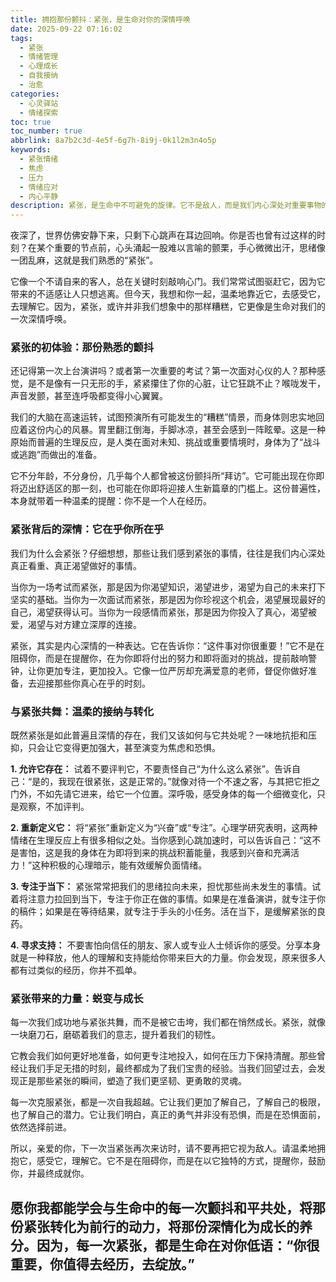 ```yaml
---
title: 拥抱那份颤抖：紧张，是生命对你的深情呼唤
date: 2025-09-22 07:16:02
tags:
  - 紧张
  - 情绪管理
  - 心理成长
  - 自我接纳
  - 治愈
categories:
  - 心灵驿站
  - 情绪探索
toc: true
toc_number: true
abbrlink: 8a7b2c3d-4e5f-6g7h-8i9j-0k1l2m3n4o5p
keywords:
  - 紧张情绪
  - 焦虑
  - 压力
  - 情绪应对
  - 内心平静
description: 紧张，是生命中不可避免的旋律。它不是敌人，而是我们内心深处对重要事物的回应。这篇文章将带你温柔地探索紧张的本质，理解它背后的深情，并学会如何与这份颤抖共舞，最终将其转化为成长的力量与温暖的拥抱。
---
```


夜深了，世界仿佛安静下来，只剩下心跳声在耳边回响。你是否也曾有过这样的时刻？在某个重要的节点前，心头涌起一股难以言喻的颤栗，手心微微出汗，思绪像一团乱麻，这就是我们熟悉的“紧张”。

它像一个不请自来的客人，总在关键时刻敲响心门。我们常常试图驱赶它，因为它带来的不适感让人只想逃离。但今天，我想和你一起，温柔地靠近它，去感受它，去理解它。因为，紧张，或许并非我们想象中的那样糟糕，它更像是生命对我们的一次深情呼唤。

### 紧张的初体验：那份熟悉的颤抖

还记得第一次上台演讲吗？或者第一次重要的考试？第一次面对心仪的人？那种感觉，是不是像有一只无形的手，紧紧攥住了你的心脏，让它狂跳不止？喉咙发干，声音发颤，甚至连呼吸都变得小心翼翼。

我们的大脑在高速运转，试图预演所有可能发生的“糟糕”情景，而身体则忠实地回应着这份内心的风暴。胃里翻江倒海，手脚冰凉，甚至会感到一阵眩晕。这是一种原始而普遍的生理反应，是人类在面对未知、挑战或重要情境时，身体为了“战斗或逃跑”而做出的准备。

它不分年龄，不分身份，几乎每个人都曾被这份颤抖所“拜访”。它可能出现在你即将迈出舒适区的那一刻，也可能在你即将迎接人生新篇章的门槛上。这份普遍性，本身就带着一种温柔的提醒：你不是一个人在经历。

### 紧张背后的深情：它在乎你所在乎

我们为什么会紧张？仔细想想，那些让我们感到紧张的事情，往往是我们内心深处真正看重、真正渴望做好的事情。

当你为一场考试而紧张，那是因为你渴望知识，渴望进步，渴望为自己的未来打下坚实的基础。当你为一次面试而紧张，那是因为你珍视这个机会，渴望展现最好的自己，渴望获得认可。当你为一段感情而紧张，那是因为你投入了真心，渴望被爱，渴望与对方建立深厚的连接。

紧张，其实是内心深情的一种表达。它在告诉你：“这件事对你很重要！”它不是在阻碍你，而是在提醒你，在为你即将付出的努力和即将面对的挑战，提前敲响警钟，让你更加专注，更加投入。它像一位严厉却充满爱意的老师，督促你做好准备，去迎接那些你真心在乎的时刻。

### 与紧张共舞：温柔的接纳与转化

既然紧张是如此普遍且深情的存在，我们又该如何与它共处呢？一味地抗拒和压抑，只会让它变得更加强大，甚至演变为焦虑和恐惧。

**1. 允许它存在：** 试着不要评判它，不要责怪自己“为什么这么紧张”。告诉自己：“是的，我现在很紧张，这是正常的。”就像对待一个不速之客，与其把它拒之门外，不如先请它进来，给它一个位置。深呼吸，感受身体的每一个细微变化，只是观察，不加评判。

**2. 重新定义它：** 将“紧张”重新定义为“兴奋”或“专注”。心理学研究表明，这两种情绪在生理反应上有很多相似之处。当你感到心跳加速时，可以告诉自己：“这不是害怕，这是我的身体在为即将到来的挑战积蓄能量，我感到兴奋和充满活力！”这种积极的心理暗示，能有效缓解负面情绪。

**3. 专注于当下：** 紧张常常把我们的思绪拉向未来，担忧那些尚未发生的事情。试着将注意力拉回到当下，专注于你正在做的事情。如果是在准备演讲，就专注于你的稿件；如果是在等待结果，就专注于手头的小任务。活在当下，是缓解紧张的良药。

**4. 寻求支持：** 不要害怕向信任的朋友、家人或专业人士倾诉你的感受。分享本身就是一种释放，他人的理解和支持能给你带来巨大的力量。你会发现，原来很多人都有过类似的经历，你并不孤单。

### 紧张带来的力量：蜕变与成长

每一次我们成功地与紧张共舞，而不是被它击垮，我们都在悄然成长。紧张，就像一块磨刀石，磨砺着我们的意志，提升着我们的韧性。

它教会我们如何更好地准备，如何更专注地投入，如何在压力下保持清醒。那些曾经让我们手足无措的时刻，最终都成为了我们宝贵的经验。当我们回望过去，会发现正是那些紧张的瞬间，塑造了我们更坚韧、更勇敢的灵魂。

每一次克服紧张，都是一次自我超越。它让我们更加了解自己，了解自己的极限，也了解自己的潜力。它让我们明白，真正的勇气并非没有恐惧，而是在恐惧面前，依然选择前进。

所以，亲爱的你，下一次当紧张再次来访时，请不要再把它视为敌人。请温柔地拥抱它，感受它，理解它。它不是在阻碍你，而是在以它独特的方式，提醒你，鼓励你，并最终成就你。

愿你我都能学会与生命中的每一次颤抖和平共处，将那份紧张转化为前行的动力，将那份深情化为成长的养分。因为，每一次紧张，都是生命在对你低语：“你很重要，你值得去经历，去绽放。”
---